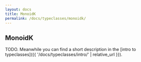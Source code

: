 ```yaml
---
layout: docs
title: MonoidK
permalink: /docs/typeclasses/monoidk/
---
```


## MonoidK

TODO. Meanwhile you can find a short description in the [intro to typeclasses]({{ '/docs/typeclasses/intro/' | relative_url }}).
